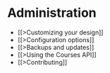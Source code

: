# Administration

* [[>Customizing your design]]
* [[>Configuration options]]
* [[>Backups and updates]]
* [[>Using the Courses API]]
* [[>Contributing]]
